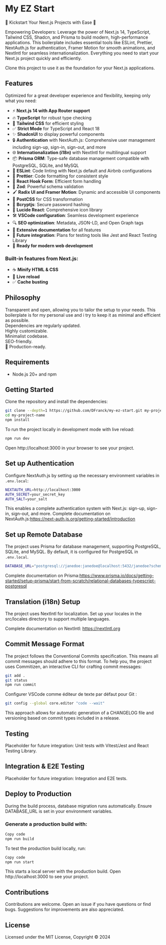 # My EZ Start

🌟 Kickstart Your Next.js Projects with Ease 🌟

Empowering Developers: Leverage the power of Next.js 14, TypeScript, Tailwind CSS, Shadcn, and Prisma to build modern, high-performance applications. This boilerplate includes essential tools like ESLint, Prettier, NextAuth.js for authentication, Framer Motion for smooth animations, and NextIntl for seamless internationalization. Everything you need to start your Next.js project quickly and efficiently.

Clone this project to use it as the foundation for your Next.js applications.

## Features

Optimized for a great developer experience and flexibility, keeping only what you need:

- ⚡ **Next.js 14 with App Router support**
- 🔥 **TypeScript** for robust type checking
- 💎 **Tailwind CSS** for efficient styling
- ✅ **Strict Mode** for TypeScript and React 18
- ✨ **ShadcnUI** to display powerful components 
- 🔒 **Authentication** with NextAuth.js: Comprehensive user management including sign-up, sign-in, sign-out, and more
- 🌐 **Internationalization (i18n)** with NextIntl for multilingual support
- 📦 **Prisma ORM**: Type-safe database management compatible with PostgreSQL, SQLite, and MySQL
- 📏 **ESLint**: Code linting with Next.js default and Airbnb configurations
- 💖 **Prettier**: Code formatting for consistent style
- 🔀 **React Hook Form**: Efficient form handling
- 🔴 **Zod**: Powerful schema validation
- 🖌️ **Radix UI and Framer Motion**: Dynamic and accessible UI components
- 🔧 **PostCSS** for CSS transformation
- 🔑 **Bcryptjs**: Secure password hashing
- 🎨 **Lucide React**: Comprehensive icon library
- 🛠️ **VSCode configuration**: Seamless development experience
- 🔍 **SEO optimization**: Metadata, JSON-LD, and Open Graph tags
- 📜 **Extensive documentation** for all features
- 🔄 **Future integration**: Plans for testing tools like Jest and React Testing Library
- 🚀 **Ready for modern web development**

### Built-in features from Next.js:

- ☕ **Minify HTML & CSS**
- 💨 **Live reload**
- ✅ **Cache busting**

## Philosophy

Transparent and open, allowing you to tailor the setup to your needs.
This boilerplate is for my personal use and i try to keep it as minimal and efficient as possible.  
Dependencies are regularly updated.  
Highly customizable.  
Minimalist codebase.  
SEO-friendly.  
🚀 Production-ready.

## Requirements

- Node.js 20+ and npm

## Getting Started

Clone the repository and install the dependencies:

```bash
git clone --depth=1 https://github.com/DFranck/my-ez-start.git my-project-name
cd my-project-name
npm install
```

To run the project locally in development mode with live reload:

```bash
npm run dev
```

Open http://localhost:3000 in your browser to see your project.

## Set up Authentication

Configure NextAuth.js by setting up the necessary environment variables in `.env.local`:

```bash
NEXTAUTH_URL=http://localhost:3000
AUTH_SECRET=your_secret_key
AUTH_SALT=your_salt
```

This enables a complete authentication system with Next.js: sign-up, sign-in, sign-out, and more.
Complete documentation on NextAuth.js:https://next-auth.js.org/getting-started/introduction

## Set up Remote Database

The project uses Prisma for database management, supporting PostgreSQL, SQLite, and MySQL. By default, it is configured for PostgreSQL in `.env.local`.

```bash
DATABASE_URL="postgresql://janedoe:janedoe@localhost:5432/janedoe?schema=hello-prisma"
```

Complete documentation on Prisma:https://www.prisma.io/docs/getting-started/setup-prisma/start-from-scratch/relational-databases-typescript-postgresql

## Translation (i18n) Setup

The project uses NextIntl for localization. Set up your locales in the src/locales directory to support multiple languages.

Complete documentation on NextIntl: https://nextIntl.org

## Commit Message Format

The project follows the Conventional Commits specification. This means all commit messages should adhere to this format. To help you, the project uses Commitizen, an interactive CLI for crafting commit messages:

```bash
git add .
git status
npm run commit
```

Configurer VSCode comme éditeur de texte par défaut pour Git :

```bash
git config --global core.editor "code --wait"
```

This approach allows for automatic generation of a CHANGELOG file and versioning based on commit types included in a release.

## Testing

Placeholder for future integration: Unit tests with Vitest/Jest and React Testing Library.

## Integration & E2E Testing

Placeholder for future integration: Integration and E2E tests.

## Deploy to Production

During the build process, database migration runs automatically. Ensure DATABASE_URL is set in your environment variables.

### Generate a production build with:

```bash
Copy code
npm run build
```

To test the production build locally, run:

```bash
Copy code
npm run start
```

This starts a local server with the production build. Open http://localhost:3000 to see your project.

## Contributions

Contributions are welcome. Open an issue if you have questions or find bugs. Suggestions for improvements are also appreciated.

## License

Licensed under the MIT License, Copyright © 2024
